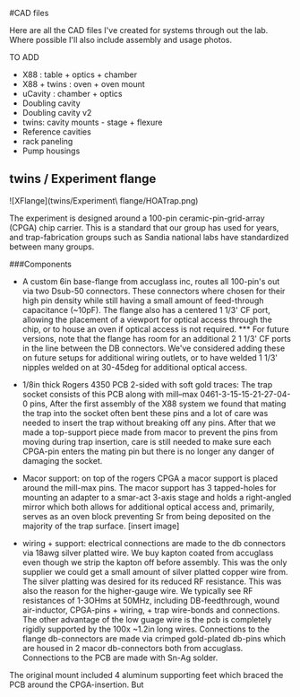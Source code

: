 #CAD files

Here are all the CAD files I've created for systems through out the lab. Where possible I'll also include assembly and usage photos.

TO ADD
+	X88 : table + optics + chamber
+	X88 + twins : oven + oven mount
+	uCavity : chamber + optics
+	Doubling cavity
+	Doubling cavity v2
+	twins: cavity mounts - stage + flexure
+	Reference cavities
+	rack paneling 
+	Pump housings

## twins / Experiment flange

![XFlange](twins/Experiment\ flange/HOATrap.png)

The experiment is designed around a 100-pin ceramic-pin-grid-array (CPGA) chip carrier. This is a standard that our group has used for years, and trap-fabrication groups such as Sandia national labs have standardized between many groups. 

###Components

+	A custom 6in base-flange from accuglass inc, routes all 100-pin's out via two Dsub-50 connectors. These connectors where chosen for their high pin density while still having a small amount of feed-through capacitance (~10pF). The flange also has a centered 1 1/3' CF port, allowing the placement of a viewport for optical access through the chip, or to house an oven if optical access is not required. *** For future versions, note that the flange has room for an additional 2 1 1/3' CF ports in the line between the DB connectors. We've considered adding these on future setups for additional wiring outlets, or to have welded 1 1/3' nipples welded on at 30-45deg for additional optical access. 

+	1/8in thick Rogers 4350 PCB 2-sided with soft gold traces: The trap socket consists of this PCB along with mill–max 0461-3-15-15-21-27-04-0 pins, After the first assembly of the X88 system we found that mating the trap into the socket often bent these pins and a lot of care was needed to insert the trap without breaking off any pins. After that we made a top-support piece made from macor to prevent the pins from moving during trap insertion, care is still needed to make sure each CPGA-pin enters the mating pin but there is no longer any danger of damaging the socket. 

+	Macor support: on top of the rogers CPGA a macor support is placed around the mill-max pins. The macor support has 3 tapped-holes for mounting an adapter to a smar-act 3-axis stage and holds a right-angled mirror which both allows for additional optical access and, primarily, serves as an oven block preventing Sr from being deposited on the majority of the trap surface. 
[insert image]

+	wiring + support: electrical connections are made to the db connectors via 18awg silver platted wire. We buy kapton coated from accuglass even though we strip the kapton off before assembly. This was the only supplier we could get a small amount of silver platted copper wire from. The silver platting was desired for its reduced RF resistance. This was also the reason for the higher-gauge wire. We typically see RF resistances of 1-3OHms at 50MHz, including DB-feedthrough, wound air-inductor, CPGA-pins + wiring, + trap wire-bonds and connections. The other advantage of the low guage wire is the pcb is completely rigidly supported by the 100x ~1.2in long wires. Connections to the flange db-connectors are made via crimped gold-plated db-pins which are housed in 2 macor db-connectors both from accuglass. Connections to the PCB are made with Sn-Ag solder. 

The original mount included 4 aluminum supporting feet which braced the PCB around the CPGA-insertion. But 
